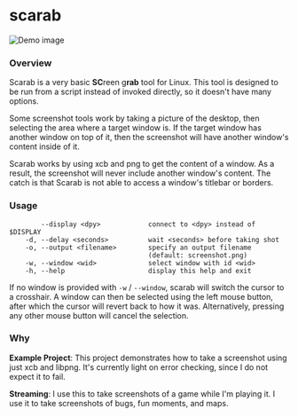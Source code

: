 scarab
======

![Demo image](/resources/demo.gif)

### Overview

Scarab is a very basic **SC**reen g**rab** tool for Linux. This tool is designed
to be run from a script instead of invoked directly, so it doesn't have many
options.

Some screenshot tools work by taking a picture of the desktop, then selecting
the area where a target window is. If the target window has another window on
top of it, then the screenshot will have another window's content inside of it.

Scarab works by using xcb and png to get the content of a window. As a result,
the screenshot will never include another window's content. The catch is that
Scarab is not able to access a window's titlebar or borders.

### Usage

```
        --display <dpy>            connect to <dpy> instead of $DISPLAY
    -d, --delay <seconds>          wait <seconds> before taking shot
    -o, --output <filename>        specify an output filename
                                   (default: screenshot.png)
    -w, --window <wid>             select window with id <wid>
    -h, --help                     display this help and exit
```

If no window is provided with `-w` / `--window`, scarab will switch the cursor
to a crosshair. A window can then be selected using the left mouse button, after
which the cursor will revert back to how it was. Alternatively, pressing any
other mouse button will cancel the selection.

### Why

**Example Project**: This project demonstrates how to take a screenshot using
just xcb and libpng. It's currently light on error checking, since I do not
expect it to fail.

**Streaming**: I use this to take screenshots of a game while I'm playing it. I
use it to take screenshots of bugs, fun moments, and maps.
